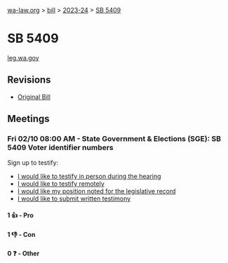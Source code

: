 [wa-law.org](/) > [bill](/bill/) > [2023-24](/bill/2023-24/) > [SB 5409](/bill/2023-24/sb/5409/)

# SB 5409
[leg.wa.gov](https://app.leg.wa.gov/billsummary?BillNumber=5409&Year=2023&Initiative=false)

## Revisions
* [Original Bill](1/)

## Meetings
### Fri 02/10 08:00 AM - State Government & Elections (SGE): SB 5409 Voter identifier numbers
Sign up to testify:
* [I would like to testify in person during the hearing](https://app.leg.wa.gov/csi/Testifier/Add?chamber=House&mId=30710&aId=150971&caId=21146&tId=1)
* [I would like to testify remotely](https://app.leg.wa.gov/csi/Testifier/Add?chamber=House&mId=30710&aId=150971&caId=21146&tId=2)
* [I would like my position noted for the legislative record](https://app.leg.wa.gov/csi/Testifier/Add?chamber=House&mId=30710&aId=150971&caId=21146&tId=3)
* [I would like to submit written testimony](https://app.leg.wa.gov/csi/Testifier/Add?chamber=House&mId=30710&aId=150971&caId=21146&tId=4)

#### 1 👍 - Pro

#### 1 👎 - Con

#### 0 ❓ - Other
